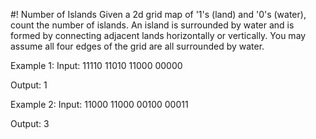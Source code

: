 #!  Number of Islands
Given a 2d grid map of '1's (land) and '0's (water), count the number of islands. 
An island is surrounded by water and is formed by connecting adjacent lands 
horizontally or vertically. You may assume all four edges of the grid are all 
surrounded by water.

Example 1:
	Input:
	11110
	11010
	11000
	00000

Output: 1

Example 2:
	Input:
	11000
	11000
	00100
	00011

Output: 3